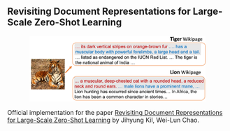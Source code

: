 ## Revisiting Document Representations for Large-Scale Zero-Shot Learning

<p align="center">
  <img src="./figs/zsl_app.png" width="80%" height="10%"></center>
</p>

Official implementation for the paper [Revisiting Document Representations for Large-Scale Zero-Shot Learning]() by Jihyung Kil, Wei-Lun Chao.
